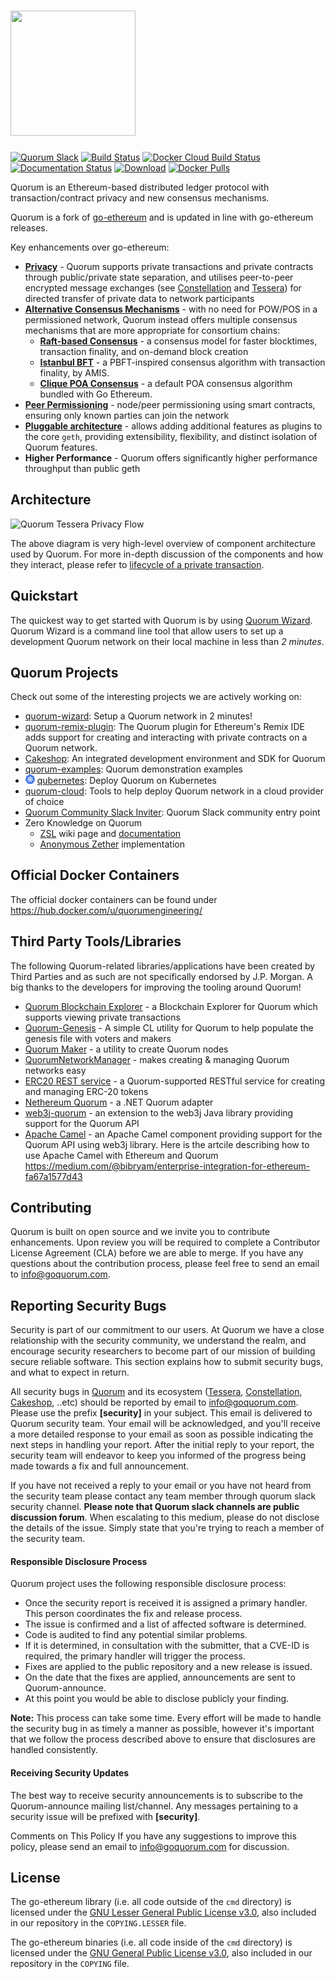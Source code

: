 # <img src="https://raw.githubusercontent.com/jpmorganchase/quorum/master/logo.png" width="200" height="200"/>

<a href="https://www.goquorum.com/slack-inviter" target="_blank" rel="noopener"><img title="Quorum Slack" src="https://93ecjxb0d3.execute-api.us-east-1.amazonaws.com/Express/badge.svg" alt="Quorum Slack" /></a>
[![Build Status](https://travis-ci.org/jpmorganchase/quorum.svg?branch=master)](https://travis-ci.org/jpmorganchase/quorum)
[![Docker Cloud Build Status](https://img.shields.io/docker/cloud/build/quorumengineering/quorum)](https://hub.docker.com/r/quorumengineering/quorum/builds)
[![Documentation Status](https://readthedocs.org/projects/goquorum/badge/?version=latest)](http://docs.goquorum.com/en/latest/?badge=latest)
[![Download](https://api.bintray.com/packages/quorumengineering/quorum/geth/images/download.svg)](https://bintray.com/quorumengineering/quorum/geth/_latestVersion)
[![Docker Pulls](https://img.shields.io/docker/pulls/quorumengineering/quorum)](https://hub.docker.com/r/quorumengineering/quorum)

Quorum is an Ethereum-based distributed ledger protocol with transaction/contract privacy and new consensus mechanisms.

Quorum is a fork of [go-ethereum](https://github.com/ethereum/go-ethereum) and is updated in line with go-ethereum releases.

Key enhancements over go-ethereum:

* [__Privacy__](http://docs.goquorum.com/en/latest/Privacy/Overview/) - Quorum supports private transactions and private contracts through public/private state separation, and utilises peer-to-peer encrypted message exchanges (see [Constellation](https://github.com/jpmorganchase/constellation) and [Tessera](https://github.com/jpmorganchase/tessera)) for directed transfer of private data to network participants
* [__Alternative Consensus Mechanisms__](http://docs.goquorum.com/en/latest/Consensus/Consensus/) - with no need for POW/POS in a permissioned network, Quorum instead offers multiple consensus mechanisms that are more appropriate for consortium chains:
    * [__Raft-based Consensus__](http://docs.goquorum.com/en/latest/Consensus/raft/raft/) - a consensus model for faster blocktimes, transaction finality, and on-demand block creation
    * [__Istanbul BFT__](http://docs.goquorum.com/en/latest/Consensus/ibft/ibft/) - a PBFT-inspired consensus algorithm with transaction finality, by AMIS.
    * [__Clique POA Consensus__](https://github.com/ethereum/EIPs/issues/225) - a default POA consensus algorithm bundled with Go Ethereum.
* [__Peer Permissioning__](http://docs.goquorum.com/en/latest/Permissioning/Overview/) - node/peer permissioning using smart contracts, ensuring only known parties can join the network
* [__Pluggable architecture__](http://docs.goquorum.com/en/latest/PluggableArchitecture/Overview/) -  allows adding additional features as plugins to the core `geth`, providing extensibility, flexibility, and distinct isolation of Quorum features.
* __Higher Performance__ - Quorum offers significantly higher performance throughput than public geth

## Architecture

![Quorum Tessera Privacy Flow](https://github.com/jpmorganchase/quorum/blob/master/docs/Quorum%20Design.png)

The above diagram is very high-level overview of component architecture used by Quorum. For more in-depth discussion of the components and how they interact, please refer to [lifecycle of a private transaction](http://docs.goquorum.com/en/latest/Privacy/Lifecycle-of-a-private-transaction/).

## Quickstart
The quickest way to get started with Quorum is by using [Quorum Wizard](http://docs.goquorum.com/en/latest/Wizard/GettingStarted/). Quorum Wizard is a command line tool that allow users to set up a development Quorum network on their local machine in less than *2 minutes*.

## Quorum Projects

Check out some of the interesting projects we are actively working on: 

* [quorum-wizard](http://docs.goquorum.com/en/latest/Wizard/GettingStarted/): Setup a Quorum network in 2 minutes!
* [quorum-remix-plugin](http://docs.goquorum.com/en/latest/RemixPlugin/Overview/): The Quorum plugin for Ethereum's Remix IDE adds support for creating and interacting with private contracts on a Quorum network.
* [Cakeshop](http://docs.goquorum.com/en/latest/Cakeshop/Overview/): An integrated development environment and SDK for Quorum
* [quorum-examples](http://docs.goquorum.com/en/latest/Getting%20Started/Quorum-Examples/): Quorum demonstration examples
* <img src="docs/images/qubernetes/k8s-logo.png" width="15"/> [qubernetes](https://github.com/jpmorganchase/qubernetes): Deploy Quorum on Kubernetes  
* [quorum-cloud](https://github.com/jpmorganchase/quorum-cloud): Tools to help deploy Quorum network in a cloud provider of choice
* [Quorum Community Slack Inviter](https://www.goquorum.com/slack-inviter): Quorum Slack community entry point
* Zero Knowledge on Quorum
   * [ZSL](https://github.com/Krish1979/quorum/blob/Doc-update/docs/Quorum%20Projects/ZSL/ZSL%20Proof%20of%20Concept.md#overview) wiki page and [documentation](https://github.com/jpmorganchase/zsl-q/blob/master/README.md)
   * [Anonymous Zether](https://github.com/jpmorganchase/anonymous-zether) implementation



## Official Docker Containers
The official docker containers can be found under https://hub.docker.com/u/quorumengineering/ 

## Third Party Tools/Libraries

The following Quorum-related libraries/applications have been created by Third Parties and as such are not specifically endorsed by J.P. Morgan.  A big thanks to the developers for improving the tooling around Quorum!

* [Quorum Blockchain Explorer](https://github.com/blk-io/epirus-free) - a Blockchain Explorer for Quorum which supports viewing private transactions
* [Quorum-Genesis](https://github.com/davebryson/quorum-genesis) - A simple CL utility for Quorum to help populate the genesis file with voters and makers
* [Quorum Maker](https://github.com/synechron-finlabs/quorum-maker/) - a utility to create Quorum nodes
* [QuorumNetworkManager](https://github.com/ConsenSys/QuorumNetworkManager) - makes creating & managing Quorum networks easy
* [ERC20 REST service](https://github.com/blk-io/erc20-rest-service) - a Quorum-supported RESTful service for creating and managing ERC-20 tokens
* [Nethereum Quorum](https://github.com/Nethereum/Nethereum/tree/master/src/Nethereum.Quorum) - a .NET Quorum adapter
* [web3j-quorum](https://github.com/web3j/web3j-quorum) - an extension to the web3j Java library providing support for the Quorum API
* [Apache Camel](http://github.com/apache/camel) - an Apache Camel component providing support for the Quorum API using web3j library. Here is the artcile describing how to use Apache Camel with Ethereum and Quorum https://medium.com/@bibryam/enterprise-integration-for-ethereum-fa67a1577d43

## Contributing
Quorum is built on open source and we invite you to contribute enhancements. Upon review you will be required to complete a Contributor License Agreement (CLA) before we are able to merge. If you have any questions about the contribution process, please feel free to send an email to [info@goquorum.com](mailto:info@goquorum.com).

## Reporting Security Bugs
Security is part of our commitment to our users. At Quorum we have a close relationship with the security community, we understand the realm, and encourage security researchers to become part of our mission of building secure reliable software. This section explains how to submit security bugs, and what to expect in return.

All security bugs in [Quorum](https://github.com/jpmorganchase/quorum) and its ecosystem ([Tessera](https://github.com/jpmorganchase/tessera), [Constellation](https://github.com/jpmorganchase/constellation), [Cakeshop](https://github.com/jpmorganchase/cakeshop), ..etc)  should be reported by email to [info@goquorum.com](mailto:info@goquorum.com). Please use the prefix **[security]** in your subject. This email is delivered to Quorum security team. Your email will be acknowledged, and you'll receive a more detailed response to your email as soon as possible indicating the next steps in handling your report. After the initial reply to your report, the security team will endeavor to keep you informed of the progress being made towards a fix and full announcement.

If you have not received a reply to your email or you have not heard from the security team please contact any team member through quorum slack security channel. **Please note that Quorum slack channels are public discussion forum**. When escalating to this medium, please do not disclose the details of the issue. Simply state that you're trying to reach a member of the security team.

#### Responsible Disclosure Process
Quorum project uses the following responsible disclosure process:

- Once the security report is received it is assigned a primary handler. This person coordinates the fix and release process.
- The issue is confirmed and a list of affected software is determined.
- Code is audited to find any potential similar problems.
- If it is determined, in consultation with the submitter, that a CVE-ID is required, the primary handler will trigger the process.
- Fixes are applied to the public repository and a new release is issued.
- On the date that the fixes are applied, announcements are sent to Quorum-announce.
- At this point you would be able to disclose publicly your finding.

**Note:** This process can take some time. Every effort will be made to handle the security bug in as timely a manner as possible, however it's important that we follow the process described above to ensure that disclosures are handled consistently.  

#### Receiving Security Updates
The best way to receive security announcements is to subscribe to the Quorum-announce mailing list/channel. Any messages pertaining to a security issue will be prefixed with **[security]**.

Comments on This Policy
If you have any suggestions to improve this policy, please send an email to info@goquorum.com for discussion.

## License

The go-ethereum library (i.e. all code outside of the `cmd` directory) is licensed under the
[GNU Lesser General Public License v3.0](https://www.gnu.org/licenses/lgpl-3.0.en.html), also
included in our repository in the `COPYING.LESSER` file.

The go-ethereum binaries (i.e. all code inside of the `cmd` directory) is licensed under the
[GNU General Public License v3.0](https://www.gnu.org/licenses/gpl-3.0.en.html), also included
in our repository in the `COPYING` file.
